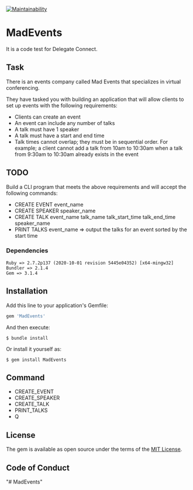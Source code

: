 [![Maintainability](https://api.codeclimate.com/v1/badges/cf19d709d84dbc31fa36/maintainability)](https://codeclimate.com/github/lexlex47/MadEvents/maintainability)

# MadEvents

It is a code test for Delegate Connect.

## Task

There is an events company called Mad Events that specializes in virtual conferencing.

They have tasked you with building an application that will allow clients to set up events with the following requirements: 
- Clients can create an event 
- An event can include any number of talks 
- A talk must have 1 speaker 
- A talk must have a start and end time 
- Talk times cannot overlap; they must be in sequential order. For example; a client cannot add a talk from 10am to 10:30am when a talk from 9:30am to 10:30am already exists in the event

## TODO

Build a CLI program that meets the above requirements and will accept the following commands: 
- CREATE EVENT event_name 
- CREATE SPEAKER speaker_name 
- CREATE TALK event_name talk_name talk_start_time talk_end_time speaker_name 
- PRINT TALKS event_name => output the talks for an event sorted by the start time

### Dependencies

    Ruby => 2.7.2p137 (2020-10-01 revision 5445e04352) [x64-mingw32]
    Bundler => 2.1.4
    Gem => 3.1.4

## Installation

Add this line to your application's Gemfile:

```ruby
gem 'MadEvents'
```

And then execute:

    $ bundle install

Or install it yourself as:

    $ gem install MadEvents

## Command

- CREATE_EVENT
- CREATE_SPEAKER
- CREATE_TALK 
- PRINT_TALKS
- Q

## License

The gem is available as open source under the terms of the [MIT License](https://opensource.org/licenses/MIT).

## Code of Conduct

"# MadEvents" 
